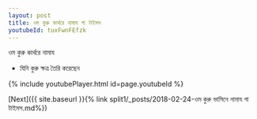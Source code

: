 ```yaml
---
layout: post
title: ওম কুরু কার্থরে নামায গা টাইমস
youtubeId: tuxFwnFEfzk
---
```

 
 
 ওম কুরু কার্থরে নামায  
 
 -  যিনি কুরু ক্ষত্র তৈরি করেছেন 
 
  
 
  
 
 
 
 
 
 


{% include youtubePlayer.html id=page.youtubeId %}
 
[Next]({{ site.baseurl }}{% link  split1/_posts/2018-02-24-ওম কুরু ভাসিনে নামায গা টাইমস.md%})
 
